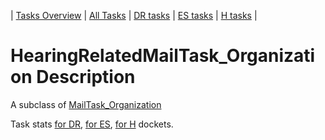 | [Tasks Overview](tasks-overview.md) | [All Tasks](../alltasks.md) | [DR tasks](../docs-DR/tasklist.md) | [ES tasks](../docs-ES/tasklist.md) | [H tasks](../docs-H/tasklist.md) |

# HearingRelatedMailTask_Organization Description

A subclass of [MailTask_Organization](MailTask_Organization.md)

Task stats [for DR](../docs-DR/HearingRelatedMailTask_Organization.md), [for ES](../docs-ES/HearingRelatedMailTask_Organization.md), [for H](../docs-H/HearingRelatedMailTask_Organization.md) dockets.

